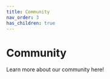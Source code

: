 ```yaml
---
title: Community
nav_order: 3
has_children: true
---
```


# Community
Learn more about our community here!
